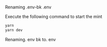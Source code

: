 Renaming .env-bk   .env

Execute the following command to start the mint

```bash
yarn
yarn dev
```
Renaming. env bk to. env



